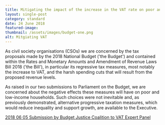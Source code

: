 ```yaml
---
title: Mitigating the impact of the increase in the VAT rate on poor and low-income households
layout: single-post
category: standard
date: 24 June 2018
featured-image: 
thumbnail: /assets/images/budget-one.png
alt: Mitgiating VAT
---
```


As civil society organisations (CSOs) we are concerned by the tax proposals made by the 2018 National Budget ('the Budget') and contained within the Rates and Monetary Amounts and Amendment of Revenue Laws Bill 2018 ('the Bill'), in particular its regressive tax measures, most notably the increase to VAT, and the harsh spending cuts that will result from the proposed revenue levels.

As raised in our two submissions to Parliament on the Budget, we are concerned about the negative effects these measures will have on poor and low-income households. Such choices were not inevitable and, as previously demonstrated, alternative progressive taxation measures, which would reduce inequality and support growth, are available to the Executive.

[2018 06 05 Submission by Budget Justice Coalition to VAT Expert Panel](http://section27.org.za/wp-content/uploads/2018/06/2018-06-05-Submission-by-Budget-Justice-Coalition-to-VAT-Expert-Panel-1.pdf)